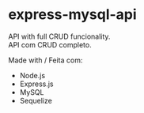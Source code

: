 # express-mysql-api
API with full CRUD funcionality.\
API com CRUD completo.


Made with / Feita com:
* Node.js
* Express.js
* MySQL
* Sequelize

